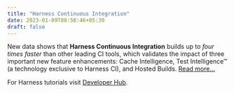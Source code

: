 ```yaml
---
title: "Harness Continuous Integration"
date: 2023-01-09T08:58:46+05:30
draft: false
---
```


New data shows that **Harness Continuous Integration** builds up to *four times faster* than other leading CI tools, which validates the impact of three important new feature enhancements: Cache Intelligence, Test Intelligence™ (a technology exclusive to Harness CI), and Hosted Builds. [Read more...](https://www.harness.io/blog/fastest-ci-tool)

For Harness tutorials visit  [Developer Hub](https://developer.harness.io).
